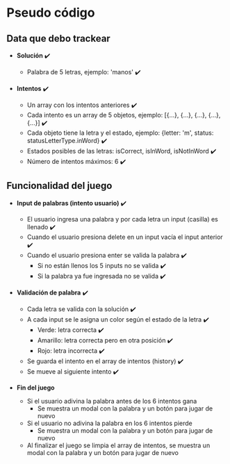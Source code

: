 # Pseudo código

## Data que debo trackear

- **Solución** ✔️
  - Palabra de 5 letras, ejemplo: 'manos' ✔️

- **Intentos** ✔️
  - Un array con los intentos anteriores ✔️
  - Cada intento es un array de 5 objetos, ejemplo: [{...}, {...}, {...}, {...}, {...}] ✔️
  - Cada objeto tiene la letra y el estado, ejemplo: {letter: 'm', status: statusLetterType.inWord} ✔️
  - Estados posibles de las letras: isCorrect, isInWord, isNotInWord ✔️
  - Número de intentos máximos: 6 ✔️

## Funcionalidad del juego

- **Input de palabras (intento usuario)** ✔️
  - El usuario ingresa una palabra y por cada letra un input (casilla) es llenado ✔️
  - Cuando el usuario presiona delete en un input vacía el input anterior ✔️
  - Cuando el usuario presiona enter se valida la palabra ✔️
    - Si no están llenos los 5 inputs no se valida ✔️
    - Si la palabra ya fue ingresada no se valida ✔️

- **Validación de palabra** ✔️
  - Cada letra se valida con la solución ✔️
  - A cada input se le asigna un color según el estado de la letra ✔️
    - Verde: letra correcta ✔️
    - Amarillo: letra correcta pero en otra posición ✔️
    - Rojo: letra incorrecta ✔️
  - Se guarda el intento en el array de intentos (history) ✔️
  - Se mueve al siguiente intento ✔️

- **Fin del juego**
  - Si el usuario adivina la palabra antes de los 6 intentos gana
    - Se muestra un modal con la palabra y un botón para jugar de nuevo
  - Si el usuario no adivina la palabra en los 6 intentos pierde
    - Se muestra un modal con la palabra y un botón para jugar de nuevo
  - Al finalizar el juego se limpia el array de intentos, se muestra un modal con la palabra y un botón para jugar de nuevo
